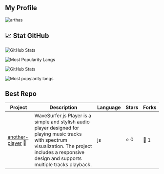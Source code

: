 ## My Profile


![arthas](https://github.com/user-attachments/assets/38928f45-17ad-4fa4-bdf1-8c54a8ec9436)



## 📈 Stat GitHub
![GitHub Stats](https://github-readme-stats.vercel.app/api?username=cvrseq&show_icons=true&theme=tokyonight&bg_color=00000000&border_color=4FC3F7)

![Most Popularity Langs](https://github-readme-stats.vercel.app/api/top-langs/?username=cvrseq&layout=compact&theme=tokyonight&bg_color=00000000&border_color=4FC3F7)





![GitHub Stats](https://github-readme-stats.vercel.app/api?username=cvrseq&show_icons=true&theme=tokyonight)

![Most popylarity langs](https://github-readme-stats.vercel.app/api/top-langs/?username=cvrseq&layout=compact&theme=radical)


## Best Repo
| Project | Description | Language | Stars | Forks |
|---------|-------------|----------|-------|-------|
| [another-player](https://github.com/cvrseq/another_player) 🚀 | WaveSurfer.js Player is a simple and stylish audio player designed for playing music tracks with spectrum visualization. The project includes a responsive design and supports multiple tracks playback. | js | ⭐ 0 | 🔗 1 |


